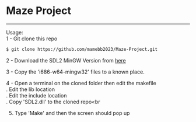# Maze Project
---

Usage:<br>
1 - Git clone this repo<br>

```bash
$ git clone https://github.com/mamebb2023/Maze-Project.git
```
2 - Download the SDL2 MinGW Version from [here](https://wiki.libsdl.org/SDL2/Installation)

3 - Copy the 'i686-w64-mingw32' files to a known place.

4 - Open a terminal on the cloned folder then edit the makefile<br>
      . Edit the lib location<br>
      . Edit the include location<br>
      . Copy 'SDL2.dll' to the cloned repo<br

  5. Type 'Make' and then the screen should pop up<br>
